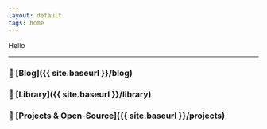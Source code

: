 ```yaml
---
layout: default
tags: home
---
```


Hello

---

### 🔗 [Blog]({{ site.baseurl }}/blog)

### 🔗 [Library]({{ site.baseurl }}/library)

### 🔗 [Projects & Open-Source]({{ site.baseurl }}/projects)
